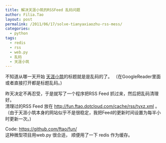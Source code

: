 ```yaml
---
title: 解决天涯小筑的RSSFeed 乱码问题
author: Filia.Tao
layout: post
permalink: /2011/06/17/solve-tianyaxiaozhu-rss-mess/
categories:
  - python
tags:
  - redis
  - rss
  - web.py
  - 乱码
  - 天涯小筑
---
```

不知道从哪一天开始 <a href="http://donatino.skygate.cn/" target="_blank">天涯小筑</a>的标题就是是乱码的了。 （在GoogleReader里面或者直接打开都是标题乱码。)

昨天决定不再忍受，于是就写了一个程序把RSS Feed 抓过来，然后把乱码清理好。  
清理过的RSS Feed 放在 http://fun.ftao.dotcloud.com/cache/rss/tyxz.xml 。 （由于天涯小筑本身的网站似乎不是很稳定，我把Feed的更新时间设置为每半小时更新一次。) 

Code: <https://github.com/ftao/fun/>  
这种微型项目用web.py 很合适， 顺便用了一下 redis 作为缓存。